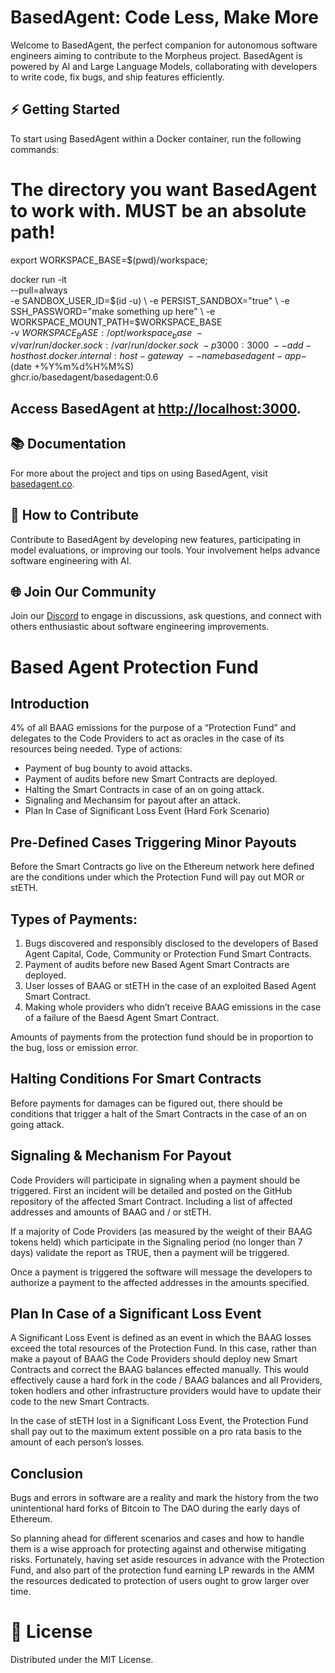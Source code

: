# BasedAgent: Code Less, Make More

Welcome to BasedAgent, the perfect companion for autonomous software engineers aiming to contribute to the Morpheus project. BasedAgent is powered by AI and Large Language Models, collaborating with developers to write code, fix bugs, and ship features efficiently.

## ⚡ Getting Started

To start using BasedAgent within a Docker container, run the following commands:

# The directory you want BasedAgent to work with. MUST be an absolute path!
export WORKSPACE_BASE=$(pwd)/workspace;


docker run -it \
    --pull=always \
    -e SANDBOX_USER_ID=$(id -u) \
    -e PERSIST_SANDBOX="true" \
    -e SSH_PASSWORD="make something up here" \
    -e WORKSPACE_MOUNT_PATH=$WORKSPACE_BASE \
    -v $WORKSPACE_BASE:/opt/workspace_base \
    -v /var/run/docker.sock:/var/run/docker.sock \
    -p 3000:3000 \
    --add-host host.docker.internal:host-gateway \
    --name basedagent-app-$(date +%Y%m%d%H%M%S) \
    ghcr.io/basedagent/basedagent:0.6


## Access BasedAgent at [http://localhost:3000](http://localhost:3000).

## 📚 Documentation
For more about the project and tips on using BasedAgent, visit [basedagent.co](http://basedagent.co).

## 🤝 How to Contribute
Contribute to BasedAgent by developing new features, participating in model evaluations, or improving our tools. Your involvement helps advance software engineering with AI.

## 🌐 Join Our Community
Join our [Discord](https://discord.gg/ytRUMVrcj2) to engage in discussions, ask questions, and connect with others enthusiastic about software engineering improvements.

# Based Agent Protection Fund 

## Introduction
4% of all BAAG emissions for the purpose of a “Protection Fund” and delegates to the Code Providers to act as oracles in the case of its resources being needed.
Type of actions:
- Payment of bug bounty to avoid attacks.
- Payment of audits before new Smart Contracts are deployed.
- Halting the Smart Contracts in case of an on going attack.
- Signaling and Mechansim for payout after an attack.
- Plan In Case of Significant Loss Event (Hard Fork Scenario)

## Pre-Defined Cases Triggering Minor Payouts
Before the Smart Contracts go live on the Ethereum network here defined are the conditions under which the Protection Fund will pay out MOR or stETH.

## Types of Payments:
1. Bugs discovered and responsibly disclosed to the developers of Based Agent Capital, Code, Community or Protection Fund Smart Contracts.
2. Payment of audits before new Based Agent Smart Contracts are deployed.
3. User losses of BAAG or stETH in the case of an exploited Based Agent Smart Contract.
4. Making whole providers who didn’t receive BAAG emissions in the case of a failure of the Baesd Agent Smart Contract.

Amounts of payments from the protection fund should be in proportion to the bug, loss or emission error.

## Halting Conditions For Smart Contracts
Before payments for damages can be figured out, there should be conditions that trigger a halt of the Smart Contracts in the case of an on going attack.

## Signaling & Mechanism For Payout
Code Providers will participate in signaling when a payment should be triggered. First an incident will be detailed and posted on the GitHub repository of the affected Smart Contract. Including a list of affected addresses and amounts of BAAG and / or stETH.

If a majority of Code Providers (as measured by the weight of their BAAG tokens held) which participate in the Signaling period (no longer than 7 days) validate the report as TRUE, then a payment will be triggered.

Once a payment is triggered the software will message the developers to authorize a payment to the affected addresses in the amounts specified.

## Plan In Case of a Significant Loss Event
A Significant Loss Event is defined as an event in which the BAAG losses exceed the total resources of the Protection Fund. In this case, rather than make a payout of BAAG the Code Providers should deploy new Smart Contracts and correct the BAAG balances effected manually. This would effectively cause a hard fork in the code / BAAG balances and all Providers, token hodlers and other infrastructure providers would have to update their code to the new Smart Contracts.

In the case of stETH lost in a Significant Loss Event, the Protection Fund shall pay out to the maximum extent possible on a pro rata basis to the amount of each person’s losses.

## Conclusion
Bugs and errors in software are a reality and mark the history from the two unintentional hard forks of Bitcoin to The DAO during the early days of Ethereum. 

So planning ahead for different scenarios and cases and how to handle them is a wise approach for protecting against and otherwise mitigating risks. Fortunately, having set aside resources in advance with the Protection Fund, and also part of the protection fund earning LP rewards in the AMM the resources dedicated to protection of users ought to grow larger over time.

# 📄 License
Distributed under the MIT License.
